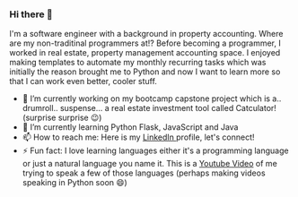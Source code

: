 ### Hi there 👋

<!--
**olivia-tran/olivia-tran** is a ✨ _special_ ✨ repository because its `README.md` (this file) appears on your GitHub profile.

Here are some ideas to get you started:

- 🔭 I’m currently working on ...
- 🌱 I’m currently learning ...
- 👯 I’m looking to collaborate on ...
- 🤔 I’m looking for help with ...
- 💬 Ask me about ...
- 📫 How to reach me: ...
- 😄 Pronouns: ...
- ⚡ Fun fact: ...
-->
I'm a software engineer with a background in property accounting. Where are my non-traditinal programmers at!? Before becoming a programmer, I worked in real estate, property management accounting space. I enjoyed making templates to automate my monthly recurring tasks which was initially the reason brought me to Python and now I want to learn more so that I can work even better, cooler stuff. 
- 🔭 I’m currently working on my bootcamp capstone project which is a.. drumroll.. suspense... a real estate investment tool called Catculator! (surprise surprise 😉)
- 🌱 I’m currently learning Python Flask, JavaScript and Java
- 📫 How to reach me: Here is my [LinkedIn ](https://www.linkedin.com/in/oliviatran99/)profile, let's connect!
- ⚡ Fun fact: I love learning languages either it's a programming language or just a natural language you name it. This is a [Youtube Video](https://www.youtube.com/watch?v=Dp5WJFkNYEU) of me trying to speak a few of those languages (perhaps making videos speaking in Python soon 😄)
